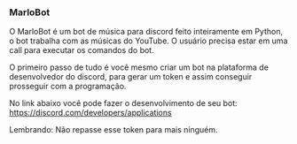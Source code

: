 ### MarloBot 

O MarloBot é um bot de música para discord feito inteiramente em Python, o bot trabalha com as músicas do YouTube.
O usuário precisa estar em uma call para executar os comandos do bot. 

O primeiro passo de tudo é você mesmo criar um bot na plataforma de desenvolvedor do discord, para gerar um token e assim conseguir prosseguir com a programação.

No link abaixo você pode fazer o desenvolvimento de seu bot: <br>
https://discord.com/developers/applications

Lembrando: Não repasse esse token para mais ninguém.
